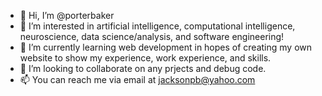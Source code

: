 - 👋 Hi, I’m @porterbaker
- 👀 I’m interested in artificial intelligence, computational intelligence, neuroscience, data science/analysis, and software engineering!
- 🌱 I’m currently learning web development in hopes of creating my own website to show my experience, work experience, and skills.
- 💞️ I’m looking to collaborate on any prjects and debug code. 
- 📫 You can reach me via email at jacksonpb@yahoo.com

